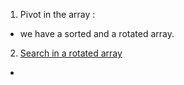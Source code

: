 1. Pivot in the array :
- we have a sorted and a rotated array.
2. [Search in a rotated array](https://www.codingninjas.com/codestudio/problem-details/search-in-rotated-sorted-array_1082554)
- 